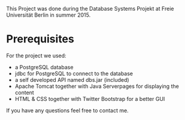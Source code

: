 This Project was done during the Database Systems Projekt at Freie Universität Berlin in summer 2015.

# Prerequisites
For the project we used:
* a PostgreSQL database 
* jdbc for PostgreSQL to connect to the database
* a self developed API named dbs.jar (included)
* Apache Tomcat together with Java Serverpages for displaying the content 
* HTML & CSS together with Twitter Bootstrap for a better GUI

If you have any questions feel free to contact me.
